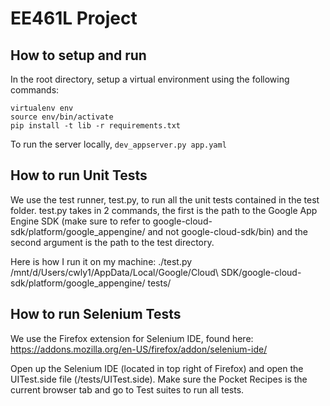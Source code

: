 # EE461L Project

## How to setup and run
In the root directory, setup a virtual environment using the following commands:
```
virtualenv env
source env/bin/activate
pip install -t lib -r requirements.txt
```

To run the server locally, `dev_appserver.py app.yaml`

## How to run Unit Tests
We use the test runner, test.py, to run all the unit tests contained in the test folder. test.py takes in 2 commands, the first is the path to the Google App Engine SDK (make sure to refer to google-cloud-sdk/platform/google_appengine/ and not google-cloud-sdk/bin) and the second argument is the path to the test directory.

Here is how I run it on my machine: ./test.py /mnt/d/Users/cwly1/AppData/Local/Google/Cloud\ SDK/google-cloud-sdk/platform/google_appengine/ tests/

## How to run Selenium Tests
We use the Firefox extension for Selenium IDE, found here: https://addons.mozilla.org/en-US/firefox/addon/selenium-ide/

Open up the Selenium IDE (located in top right of Firefox) and open the UITest.side file (/tests/UITest.side). Make sure the Pocket Recipes is the current browser tab and go to Test suites to run all tests.
